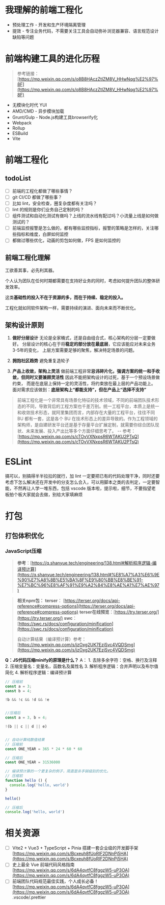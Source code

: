 # 我理解的前端工程化

- 预处理工作 - 开发和生产环境隔离管理
- 提效 - 专注业务代码，不需要关注工具会自动弥补浏览器兼容、语言规范设计缺陷等问题

# 前端构建工具的进化历程

> 参考链接：[https://mp.weixin.qq.com/s/o8B8HAczZtIZM8V_HHwNqg%E2%97%8F](https://mp.weixin.qq.com/s/o8B8HAczZtIZM8V_HHwNqg%E2%97%8F)

- 无模块化时代 YUI
- AMD/CMD - 异步模块加载
- Grunt/Gulp - Node.js构建工具browserify化
- Webpack
- Rollup
- ESBuild
- Vite

# 前端工程化

## todoList

- [ ] 前端的工程化都做了哪些事情？
- [ ] git CI/CD 都做了哪些事？
- [ ] 比如 lint，安全检查，圈复杂度都有关注吗？
- [ ] lint 的规则是你们业务自己定制的吗？
- [ ] 组件测试和自动化测试有做吗？上线的流水线有配过吗？小流量上线是如何做测试的？
- [ ] 前端监控报警是怎么做的，都有哪些监控指标，报警的策略是怎样的，关注哪些指标和维度，白屏如何监控
- [ ] 都做过哪些优化，动画的剪包如何做，FPS 是如何监控的

## 前端工程化理解

工欲善其事，必先利其器。

个人认为团队在任何时期都需要在支持好业务的同时，考虑如何提升团队的整体研发效率。

这类**基础性的投入不在于资源的多，而在于持续、稳定的投入。**

工程化就如同软件架构一样，需要持续的演进、面向未来而不断优化。

## 架构设计原则

1.  **做好分层设计**
    无论是全家桶式，还是自由组合式，核心架构的分层一定要做好。
    分层设计的核心在于将**稳定的部分放在最底层**，它应该能应对未来业务3-5年的变化，
    上层方案需要足够的聚焦，解决特定场景的问题。 

2.  **拥抱社区趋势**
    避免重复造轮子 

3.  **产品上收敛，架构上灵活**
    做前端工程非常**忌讳碎片化，强调方案的统一和手收敛，但同时又要兼顾灵活性**
    因此不能把架构设计的过死，基于一个预设场景做约束，
    而是在底层上保持一定的灵活性，将约束放在最上层的产品功能上。
    面对需求应该做到：**底层架构上“都能支持”，但在产品上“选择不支持”**



> 前端工程化是一个非常具有场景化特征的技术领域，不同的前端团队技术形态的不同，导致背后的工程方案也千差万别。统一工程平台，本质上是统一和收敛技术形态，就阿里集团而言，内部存在大量的工程平台，往往不同 BU 都有一套，这是各个 BU 在技术形态上的差异导致的。作为工程领域的架构师，是自建研发平台还是基于存量平台扩展定制，就需要你综合团队现状、未来发展、投入产出比等多个方面仔细思考了。
> -- 参考：[https://mp.weixin.qq.com/s/cTOvVXNxpsR6WTAKU2PTsQ](https://mp.weixin.qq.com/s/cTOvVXNxpsR6WTAKU2PTsQ) 


# ESLint

搞可以，别搞得半半拉拉的就行，加 lint 一定要把已有的代码处理干净，同时还要考虑下怎么解决还在开发中的分支怎么合入，可以用脚本之类的去判定，一定要智能，不然再让人学一堆东西，包括 vscode 版本啦，提示啦，细节，不要指望老板拍个板大家就会去做，别给大家填麻烦



# 打包

## 打包体积优化

### JavaScript压缩

> **参考**：[https://q.shanyue.tech/engineering/138.html#解析程序逻辑-编译预计算](https://q.shanyue.tech/engineering/138.html#%E8%A7%A3%E6%9E%90%E7%A8%8B%E5%BA%8F%E9%80%BB%E8%BE%91-%E7%BC%96%E8%AF%91%E9%A2%84%E8%AE%A1%E7%AE%97) 

> **相关npm包：**
> **terser**： [https://terser.org/docs/api-reference#compress-options](https://terser.org/docs/api-reference#compress-options)
> **terser在线预览**：[https://try.terser.org/](https://try.terser.org/)
> **swc**： [https://swc.rs/docs/configuration/minification](https://swc.rs/docs/configuration/minification)
>
> 自动计算结果（编译预计算）参考：[https://mp.weixin.qq.com/s/jzOxg2UK7EzjSvc4VQDSmg](https://mp.weixin.qq.com/s/jzOxg2UK7EzjSvc4VQDSmg)

**Q：JS代码压缩minify的原理是什么？**
A：	1. 去除多余字符：空格、换行及注释
	2. 压缩变量名：变量名，函数名及属性名
	3. 解析程序逻辑：合并声明以及布尔值简化
	4. 解析程序逻辑：编译预计算

```javascript
// 压缩前
const a = 3;
const b = 4;

!b && !c && !d && !e


//压缩后
const a = 3, b = 4;

!(b || c || d || e)


// 自动计算纯数值结果
// 压缩前
const ONE_YEAR = 365 * 24 * 60 * 60

// 压缩后
const ONE_YEAR = 31536000

// 编译预计算的一个更复杂的例子，简直是杀手锏级别的优化。
// 压缩前
function hello () {
  console.log('hello, world')
}

hello()

// 压缩后
console.log('hello, world')
```

# 相关资源

- [ ] Vite2 + Vue3 + TypeScript + Pinia 搭建一套企业级的开发脚手架
  [https://mp.weixin.qq.com/s/Bcxeuh8fUoRIF2DNnPj5HA](https://mp.weixin.qq.com/s/Bcxeuh8fUoRIF2DNnPj5HA) 
- [ ] 史上最全 Vue 前端代码风格指南
  [https://mp.weixin.qq.com/s/6dA4qvtfC8fggzW5-uP3OA](https://mp.weixin.qq.com/s/6dA4qvtfC8fggzW5-uP3OA) 
- [ ] 前端团队代码规范最佳实践，个人成长必备！
  [https://mp.weixin.qq.com/s/6dA4qvtfC8fggzW5-uP3OA](https://mp.weixin.qq.com/s/6dA4qvtfC8fggzW5-uP3OA)
  .vscode/.prettier 
